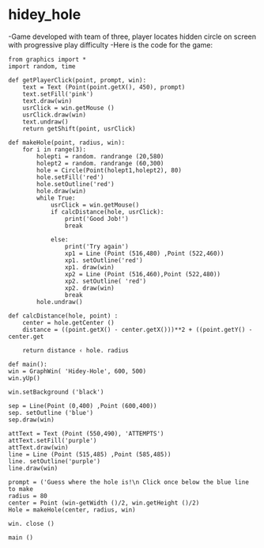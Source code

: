 # hidey_hole
-Game developed with team of three, player locates hidden circle on screen with progressive play difficulty
-Here is the code for the game:

    from graphics import * 
    import random, time

    def getPlayerClick(point, prompt, win):
        text = Text (Point(point.getX(), 450), prompt)
        text.setFill('pink')
        text.draw(win)
        usrClick = win.getMouse ()
        usrClick.draw(win)
        text.undraw()
        return getShift(point, usrClick)

    def makeHole(point, radius, win):
        for i in range(3):
            holepti = random. randrange (20,580)
            holept2 = random. randrange (60,300)
            hole = Circle(Point(holept1,holept2), 80)
            hole.setFill('red')
            hole.setOutline('red')
            hole.draw(win)
            while True:
                usrClick = win.getMouse()
                if calcDistance(hole, usrClick):
                    print('Good Job!')
                    break
            
                else:
                    print('Try again')
                    xp1 = Line (Point (516,480) ,Point (522,460))
                    xp1. setOutline('red')
                    xp1. draw(win)
                    xp2 = Line (Point (516,460),Point (522,480))
                    xp2. setOutline( 'red')
                    xp2. draw(win)
                    break
            hole.undraw()

    def calcDistance(hole, point) :
        center = hole.getCenter ()
        distance = ((point.getX() - center.getX()))**2 + ((point.getY() - center.get

        return distance ‹ hole. radius
    
    def main():
    win = GraphWin( 'Hidey-Hole', 600, 500)
    win.yUp()

    win.setBackground ('black')

    sep = Line(Point (0,400) ,Point (600,400))
    sep. setOutline ('blue')
    sep.draw(win)

    attText = Text (Point (550,490), 'ATTEMPTS')
    attText.setFill('purple')
    attText.draw(win)
    line = Line (Point (515,485) ,Point (585,485))
    line. setOutline('purple')
    line.draw(win)

    prompt = ('Guess where the hole is!\n Click once below the blue line to make
    radius = 80
    center = Point (win-getWidth ()/2, win.getHeight ()/2)
    Hole = makeHole(center, radius, win)

    win. close ()

    main ()

